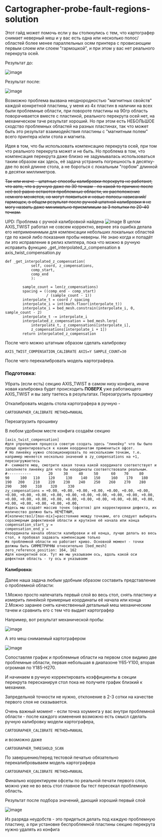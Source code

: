 # Cartographer-probe-fault-regions-solution

Этот гайд может помочь если у вы столкнулись с тем, что картографер снимает неверный меш и у вас есть одна или несколько полос/областей более менее параллельных осям принтера с провисающим первым слоем или слоем "гармошкой", и при этом у вас нет реального перекрута осей.

Результат до:

![image](https://github.com/user-attachments/assets/9d96c158-fff3-453d-8174-94d98f0a32e6)


Результат после:

![image](https://github.com/user-attachments/assets/6abfd4bc-abc3-440b-85c4-f768bd32a737)


Возможно проблема вызвана неоднородностью "магнитных свойств" каждой конкретной пластины, у меня из 4х пластин в наличии на всех были проблемные области, при повороте пластины на 90гр область поворачивается вместе с пластиной, реального перекрута осей нет, на механическом таче результат хороший. Но при этом есть НЕБОЛЬШОЕ сходство проблемных областей на разных пластинах, так что может быть это результат взаимодействия пластины с "магнитным полем" всего принтера и/или стола и магнита.

Идея в том, что бы использовать компенсацию перекрута осей, при том что реального перекрута может и не быть. Но проблема в том, что компенсация перекрута даже близко не задумывалась использоваться таким образом как здесь, её задача устранить погрешность в десятку-две по всей длинне стола, а не бороться с локальным "горбом" длинной в десятки миллиметров.

~~Так или иначе - штатные способы калибровки перекрута не работают, что авто, что в ручную даже по 30 точкам - по какой то причине после неё всё равно остаются проблемные области, их расположение немного меняется, но могут появиться и новые полосы нависаний/гармощек, в общем результат после ручной штатной калибровки я не могу назвать даже минимально приемлимым за 3 попытки по 20-40 точкам.~~


UPD: Проблема с ручной калибровкой найдена
![image](https://github.com/user-attachments/assets/ccff6671-97a4-47db-b78f-5cec496cca87)
В целом AXIS_TWIST работал не совсем корректно, вернее эта ошибка делала его неприменинмым для компенсации небольших локальных областей где по какой либо показания пробы неверны. 
Не знаю когда и попадёт ли это исправление в релиз клиппера, пока что можно в ручную исправить функцию _get_interpolated_z_compensation в axis_twist_compensation.py 

```
def _get_interpolated_z_compensation(
            self, coord, z_compensations,
            comp_start,
            comp_end
            ):

        sample_count = len(z_compensations)
        spacing = ((comp_end - comp_start)
                   / (sample_count - 1))
        interpolate_t = coord / spacing
        interpolate_i = int(math.floor(interpolate_t))
        interpolate_i = bed_mesh.constrain(interpolate_i, 0, sample_count - 2)
        interpolate_t -= interpolate_i
        interpolated_z_compensation = bed_mesh.lerp(
            interpolate_t, z_compensations[interpolate_i],
            z_compensations[interpolate_i + 1])
        return interpolated_z_compensation
```
После чего можно штатным образом сделать калибровку 
```
AXIS_TWIST_COMPENSATION_CALIBRATE AXIS=Y SAMPLE_COUNT=30
```
После чего перекалибровать модель картографера.



### Подготовка:

Убрать (если есть) секцию AXIS_TWIST в самом низу конфига, иначе новая калибровка будет происходить **ПОВЕРХ** уже работающего AXIS_TWIST и вы запу таетесь в результатах. 
Перезагрузить прошивку

Откалибровать модель стола картографера в ручную - 
```
CARTOGRAPHER_CALIBRATE METHOD=MANUAL
```

Перезагрузить прошивку

В любом удобном месте конфига создаём  секцию

```
[axis_twist_compensation]
#для упролщения процесса советую создать здесь "линейку" что бы было проще ориентироваться к каким координатам примениться офсет.
# Но линейку нужно спозиционировать по несколькоим точкам, т.е. например меняется несколько значений в zy_compensations на +1, перезагружаетесь
#- снимаете меш, смотрите какая точка какой координате соответствует и заполняете линейку для что бы координаты соответствовали реальным.
#-----------        20     30     40     50      60    70     80     90     100   110    120     130    140   150     160    170    180    190   200    210    220    230    240    250    260    270    280    290    300    310    320     330
zy_compensations = +0.00, +0.00, +0.00, +0.00, +0.00, +0.00, +0.00, +0.00, +0.00, +0.00, +0.00, +0.00, +0.00, +0.00, +0.00, +0.00, +0.00, +0.00, +0.00, +0.00, +0.00, +0.00, +0.00, +0.00, +0.00, +0.00, +0.00, +0.00, +0.00, +0.00, +0.00, +0.00,
#здесь мы создаёт массив точек (офсетов) для корректировки дефекта, их количество должно быть НЕЧЁТНЫМ,
#[количество]/[max-mix]=расстояние между точками, его следует выбирать соразмерным дефективной области и крутизне её начала или конца
compensation_start_y = 
compensation_end_y = 
#координаты начала области калибровки и её конца, лучше делать во весь стол, я пробовал задавать компенсацию только
#в проблемной области но работает криво. Основной момент - точки должны быть СИММЕТРИЧНЫ относительно [bed_mesh] zero_reference_position: 164, 162 
#для конкретной оси. Тут же мы указываем ось, вдоль какой оси дефектная область - ту ось и указываем
```


#### Калибровка:

Далее наша задача любым удобным образом составить представление о проблемной области:

1.Можно просто напечатать первый слой во весь стол, снять пластину и измерить линейкой примерные координаты её начала или конца
2.Можно заранее снять качественный детальный меш механическим тачем и сравнить его с тем что выдает картографер

Например, вот результат механической пробы:

![image](https://github.com/user-attachments/assets/039616d5-30b7-47cb-916e-068304cecd38)


А это меш снимаемый картографером

![image](https://github.com/user-attachments/assets/b5398d17-9799-4240-8ee5-c1dcf52f66d5)


Сопоставляя график и проблемные области на первом слое видимо две проблемные области, первая небольшая в диапазоне Y65-Y100, вторая огромная по  Y185-Н270.

И начинаем в ручную корректировать коэффициенты в секции перекрута пересканируя стол пока не получите график близкий к механике.

Запредельной точности не нужно, отклонение в 2-3 сотки  на качестве первого слоя не сказывается.

Очень важный момент - если точка хоуминга у вас внутри проблемной области - после каждого изменения возможно есть смысл сделать ручную калибровку модели картографера, 
```
CARTOGRAPHER_CALIBRATE METHOD=MANUAL
```
 и возможно даже 
 ```
CARTOGRAPHER_THRESHOLD_SCAN
```

По завершению/перед тестовой печатью обязательно перекалибровываем модель картографера 
```
CARTOGRAPHER_CALIBRATE METHOD=MANUAL
```

Финально корректируем офсеты по реальной печати первого слоя, можно уже не во весь стол главное бы тест пересекал проблемную область.

Результат после подбора значений, дающий хороший первый слой




![image](https://github.com/user-attachments/assets/f5d1a68d-106c-4e14-a717-958b1032b12c)


Из разряда неудобств - это придеться делать под каждую проблемную пластину, а при установке беспроблемной пластины секцию перекрута нужно удалять из конфига
